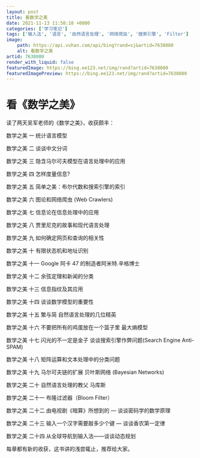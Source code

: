 ```yaml
---
layout: post
title: 看数学之美
date: 2021-11-13 11:58:18 +0800
categories: ['学习笔记']
tags: ['输入法', '语言', '自然语言处理', '网络爬虫', '搜索引擎', 'Filter']
image:
    path: https://api.vvhan.com/api/bing?rand=sj&artid=7638080
    alt: 看数学之美
artid: 7638080
render_with_liquid: false
featuredImage: https://bing.ee123.net/img/rand?artid=7638080
featuredImagePreview: https://bing.ee123.net/img/rand?artid=7638080
---
```


# 看《数学之美》

读了两天吴军老师的《数学之美》，收获颇丰：

数学之美 一 统计语言模型
  
数学之美 二 谈谈中文分词
  
数学之美 三 隐含马尔可夫模型在语言处理中的应用
  
数学之美 四 怎样度量信息?
  
数学之美 五 简单之美：布尔代数和搜索引擎的索引

数学之美 六 图论和网络爬虫 (Web Crawlers)
  
数学之美 七 信息论在信息处理中的应用
  
数学之美 八 贾里尼克的故事和现代语言处理
  
数学之美 九 如何确定网页和查询的相关性
  
数学之美 十 有限状态机和地址识别

数学之美 十一 Google 阿卡 47 的制造者阿米特.辛格博士
  
数学之美 十二 余弦定理和新闻的分类
  
数学之美 十三 信息指纹及其应用
  
数学之美 十四 谈谈数学模型的重要性
  
数学之美 十五 繁与简 自然语言处理的几位精英

数学之美 十六 不要把所有的鸡蛋放在一个篮子里 最大熵模型
  
数学之美 十七 闪光的不一定是金子 谈谈搜索引擎作弊问题(Search Engine Anti-SPAM)
  
数学之美 十八 矩阵运算和文本处理中的分类问题
  
数学之美 十九 马尔可夫链的扩展 贝叶斯网络 (Bayesian Networks)

数学之美 二十 自然语言处理的教父 马库斯
  
数学之美 二十一 布隆过滤器（Bloom Filter）
  
数学之美 二十二 由电视剧《暗算》所想到的 &mdash; 谈谈密码学的数学原理
  
数学之美 二十三 输入一个汉字需要敲多少个键 — 谈谈香农第一定律
  
数学之美 二十四 从全球导航到输入法——谈谈动态规划

每章都有新的收获，这书讲的浅尝辄止，推荐给大家。